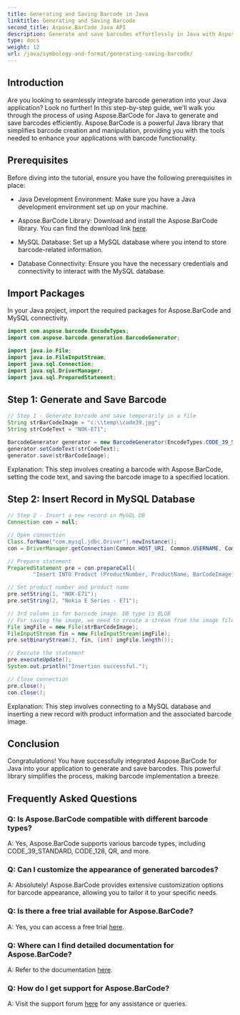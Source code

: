 ```yaml
---
title: Generating and Saving Barcode in Java
linktitle: Generating and Saving Barcode
second_title: Aspose.BarCode Java API
description: Generate and save barcodes effortlessly in Java with Aspose.BarCode. Integrate seamlessly, customize appearance, and enjoy extensive barcode support.
type: docs
weight: 12
url: /java/symbology-and-format/generating-saving-barcode/
---
```


## Introduction

Are you looking to seamlessly integrate barcode generation into your Java application? Look no further! In this step-by-step guide, we'll walk you through the process of using Aspose.BarCode for Java to generate and save barcodes efficiently. Aspose.BarCode is a powerful Java library that simplifies barcode creation and manipulation, providing you with the tools needed to enhance your applications with barcode functionality.

## Prerequisites

Before diving into the tutorial, ensure you have the following prerequisites in place:

- Java Development Environment: Make sure you have a Java development environment set up on your machine.

- Aspose.BarCode Library: Download and install the Aspose.BarCode library. You can find the download link [here](https://releases.aspose.com/barcode/java/).

- MySQL Database: Set up a MySQL database where you intend to store barcode-related information.

- Database Connectivity: Ensure you have the necessary credentials and connectivity to interact with the MySQL database.

## Import Packages

In your Java project, import the required packages for Aspose.BarCode and MySQL connectivity.

```java
import com.aspose.barcode.EncodeTypes;
import com.aspose.barcode.generation.BarcodeGenerator;

import java.io.File;
import java.io.FileInputStream;
import java.sql.Connection;
import java.sql.DriverManager;
import java.sql.PreparedStatement;
```

## Step 1: Generate and Save Barcode

```java
// Step 1 - Generate barcode and save temporarily in a file
String strBarCodeImage = "c:\\temp\\code39.jpg";
String strCodeText = "NOK-E71";

BarcodeGenerator generator = new BarcodeGenerator(EncodeTypes.CODE_39_STANDARD);
generator.setCodeText(strCodeText);
generator.save(strBarCodeImage);
```

Explanation: This step involves creating a barcode with Aspose.BarCode, setting the code text, and saving the barcode image to a specified location.

## Step 2: Insert Record in MySQL Database

```java
// Step 2 - Insert a new record in MySQL DB
Connection con = null;

// Open connection
Class.forName("com.mysql.jdbc.Driver").newInstance();
con = DriverManager.getConnection(Common.HOST_URI, Common.USERNAME, Common.PASSWORD);

// Prepare statement
PreparedStatement pre = con.prepareCall(
        "Insert INTO Product (ProductNumber, ProductName, BarCodeImage) " + "VALUES (?, ?, ?) ");

// Set product number and product name
pre.setString(1, "NOK-E71");
pre.setString(2, "Nokia E Series - E71");

// 3rd column is for barcode image. DB type is BLOB
// For saving the image, we need to create a stream from the image file
File imgFile = new File(strBarCodeImage);
FileInputStream fin = new FileInputStream(imgFile);
pre.setBinaryStream(3, fin, (int) imgFile.length());

// Execute the statement
pre.executeUpdate();
System.out.println("Insertion successful.");

// Close connection
pre.close();
con.close();
```

Explanation: This step involves connecting to a MySQL database and inserting a new record with product information and the associated barcode image.

## Conclusion

Congratulations! You have successfully integrated Aspose.BarCode for Java into your application to generate and save barcodes. This powerful library simplifies the process, making barcode implementation a breeze.

## Frequently Asked Questions

### Q: Is Aspose.BarCode compatible with different barcode types?
A: Yes, Aspose.BarCode supports various barcode types, including CODE_39_STANDARD, CODE_128, QR, and more.

### Q: Can I customize the appearance of generated barcodes?
A: Absolutely! Aspose.BarCode provides extensive customization options for barcode appearance, allowing you to tailor it to your specific needs.

### Q: Is there a free trial available for Aspose.BarCode?
A: Yes, you can access a free trial [here](https://releases.aspose.com/).

### Q: Where can I find detailed documentation for Aspose.BarCode?
A: Refer to the documentation [here](https://reference.aspose.com/barcode/java/).

### Q: How do I get support for Aspose.BarCode?
A: Visit the support forum [here](https://forum.aspose.com/c/barcode/13) for any assistance or queries.
